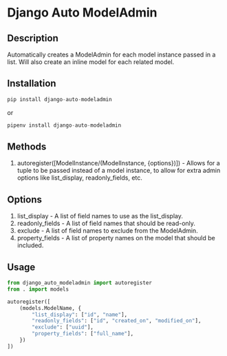 # Django Auto ModelAdmin

## Description

Automatically creates a ModelAdmin for each model instance passed in a list. Will also create an inline model for each related model.

## Installation

```python
pip install django-auto-modeladmin
```

or

```python
pipenv install django-auto-modeladmin
```

## Methods

1. autoregister([ModelInstance/(ModelInstance, {options})]) -  Allows for a tuple to be passed instead of a model instance, to allow for extra admin options like list\_display, readonly\_fields, etc.

## Options

1. list_display - A list of field names to use as the list\_display.
2. readonly_fields - A list of field names that should be read-only.
3. exclude - A list of field names to exclude from the ModelAdmin.
4. property_fields - A list of property names on the model that should be included.

## Usage

```python
from django_auto_modeladmin import autoregister
from . import models

autoregister([
    (models.ModelName, {
        "list_display": ["id", "name"],
        "readonly_fields": ["id", "created_on", "modified_on"],
        "exclude": ["uuid"],
        "property_fields": ["full_name"],
    })
])
```